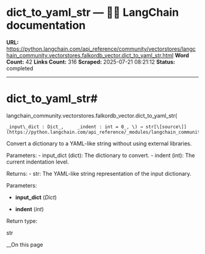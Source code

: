 # dict_to_yaml_str — 🦜🔗 LangChain  documentation

**URL:** https://python.langchain.com/api_reference/community/vectorstores/langchain_community.vectorstores.falkordb_vector.dict_to_yaml_str.html
**Word Count:** 42
**Links Count:** 316
**Scraped:** 2025-07-21 08:21:12
**Status:** completed

---

# dict\_to\_yaml\_str\#

langchain\_community.vectorstores.falkordb\_vector.dict\_to\_yaml\_str\(

    _input\_dict : Dict_,     _indent : int = 0_, \) → str[\[source\]](https://python.langchain.com/api_reference/_modules/langchain_community/vectorstores/falkordb_vector.html#dict_to_yaml_str)\#     

Convert a dictionary to a YAML-like string without using external libraries.

Parameters: \- input\_dict \(dict\): The dictionary to convert. \- indent \(int\): The current indentation level.

Returns: \- str: The YAML-like string representation of the input dictionary.

Parameters:     

  * **input\_dict** \(_Dict_\)

  * **indent** \(_int_\)

Return type:     

str

__On this page